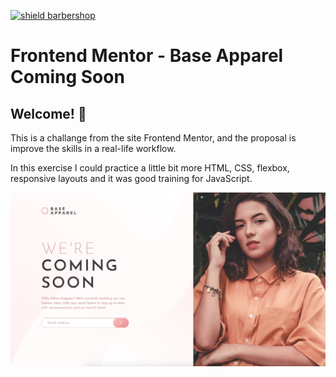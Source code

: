 [![shield barbershop](https://img.shields.io/badge/viniciustocchio-frontendmentor-aqua)](https://github.com/viniciustocchio/order-summary-component-main)

# Frontend Mentor - Base Apparel Coming Soon

## Welcome! 👋

This is a challange from the site Frontend Mentor, and the proposal is improve the skills in a real-life workflow.

In this exercise I could practice a little bit more HTML, CSS, flexbox, responsive layouts and it was good training for JavaScript.

![Design preview for the Order summary card coding challenge](./images/design-preview.png)
